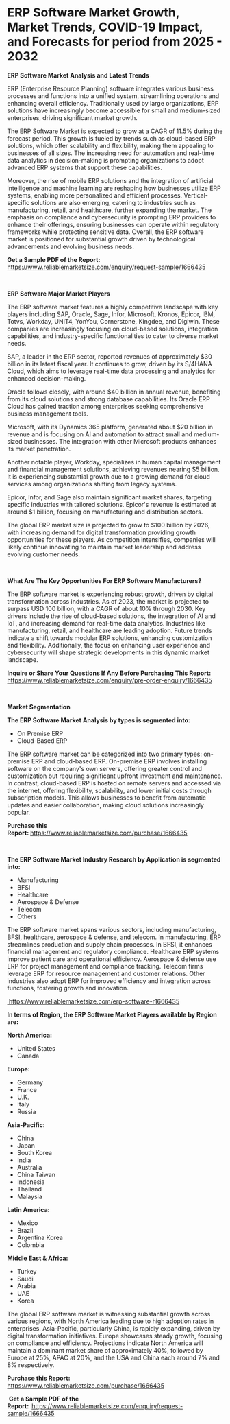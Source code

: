 <p><h1>ERP Software Market Growth, Market Trends, COVID-19 Impact, and Forecasts for period from 2025 - 2032</h1></p><p><strong>ERP Software Market Analysis and Latest Trends</strong></p>
<p><p>ERP (Enterprise Resource Planning) software integrates various business processes and functions into a unified system, streamlining operations and enhancing overall efficiency. Traditionally used by large organizations, ERP solutions have increasingly become accessible for small and medium-sized enterprises, driving significant market growth.</p><p>The ERP Software Market is expected to grow at a CAGR of 11.5% during the forecast period. This growth is fueled by trends such as cloud-based ERP solutions, which offer scalability and flexibility, making them appealing to businesses of all sizes. The increasing need for automation and real-time data analytics in decision-making is prompting organizations to adopt advanced ERP systems that support these capabilities.</p><p>Moreover, the rise of mobile ERP solutions and the integration of artificial intelligence and machine learning are reshaping how businesses utilize ERP systems, enabling more personalized and efficient processes. Vertical-specific solutions are also emerging, catering to industries such as manufacturing, retail, and healthcare, further expanding the market. The emphasis on compliance and cybersecurity is prompting ERP providers to enhance their offerings, ensuring businesses can operate within regulatory frameworks while protecting sensitive data. Overall, the ERP software market is positioned for substantial growth driven by technological advancements and evolving business needs.</p></p>
<p><strong>Get a Sample PDF of the Report:&nbsp;</strong> <a href="https://www.reliablemarketsize.com/enquiry/request-sample/1666435?utm_campaign=3532&utm_medium=2&utm_source=Github&utm_content=ia&utm_term=16042025&utm_id=erp-software">https://www.reliablemarketsize.com/enquiry/request-sample/1666435</a></p>
<p>&nbsp;</p>
<p><strong>ERP Software Major Market Players</strong></p>
<p><p>The ERP software market features a highly competitive landscape with key players including SAP, Oracle, Sage, Infor, Microsoft, Kronos, Epicor, IBM, Totvs, Workday, UNIT4, YonYou, Cornerstone, Kingdee, and Digiwin. These companies are increasingly focusing on cloud-based solutions, integration capabilities, and industry-specific functionalities to cater to diverse market needs.</p><p>SAP, a leader in the ERP sector, reported revenues of approximately $30 billion in its latest fiscal year. It continues to grow, driven by its S/4HANA Cloud, which aims to leverage real-time data processing and analytics for enhanced decision-making.</p><p>Oracle follows closely, with around $40 billion in annual revenue, benefiting from its cloud solutions and strong database capabilities. Its Oracle ERP Cloud has gained traction among enterprises seeking comprehensive business management tools.</p><p>Microsoft, with its Dynamics 365 platform, generated about $20 billion in revenue and is focusing on AI and automation to attract small and medium-sized businesses. The integration with other Microsoft products enhances its market penetration.</p><p>Another notable player, Workday, specializes in human capital management and financial management solutions, achieving revenues nearing $5 billion. It is experiencing substantial growth due to a growing demand for cloud services among organizations shifting from legacy systems.</p><p>Epicor, Infor, and Sage also maintain significant market shares, targeting specific industries with tailored solutions. Epicor's revenue is estimated at around $1 billion, focusing on manufacturing and distribution sectors.</p><p>The global ERP market size is projected to grow to $100 billion by 2026, with increasing demand for digital transformation providing growth opportunities for these players. As competition intensifies, companies will likely continue innovating to maintain market leadership and address evolving customer needs.</p></p>
<p>&nbsp;</p>
<p><strong>What Are The Key Opportunities For ERP Software Manufacturers?</strong></p>
<p><p>The ERP software market is experiencing robust growth, driven by digital transformation across industries. As of 2023, the market is projected to surpass USD 100 billion, with a CAGR of about 10% through 2030. Key drivers include the rise of cloud-based solutions, the integration of AI and IoT, and increasing demand for real-time data analytics. Industries like manufacturing, retail, and healthcare are leading adoption. Future trends indicate a shift towards modular ERP solutions, enhancing customization and flexibility. Additionally, the focus on enhancing user experience and cybersecurity will shape strategic developments in this dynamic market landscape.</p></p>
<p><strong>Inquire or Share Your Questions If Any Before Purchasing This Report:</strong> <a href="https://www.reliablemarketsize.com/enquiry/pre-order-enquiry/1666435?utm_campaign=3532&utm_medium=2&utm_source=Github&utm_content=ia&utm_term=16042025&utm_id=erp-software">https://www.reliablemarketsize.com/enquiry/pre-order-enquiry/1666435</a></p>
<p>&nbsp;</p>
<p><strong>Market Segmentation</strong></p>
<p><strong>The ERP Software Market Analysis by types is segmented into:</strong></p>
<p><ul><li>On Premise ERP</li><li>Cloud-Based ERP</li></ul></p>
<p><p>The ERP software market can be categorized into two primary types: on-premise ERP and cloud-based ERP. On-premise ERP involves installing software on the company's own servers, offering greater control and customization but requiring significant upfront investment and maintenance. In contrast, cloud-based ERP is hosted on remote servers and accessed via the internet, offering flexibility, scalability, and lower initial costs through subscription models. This allows businesses to benefit from automatic updates and easier collaboration, making cloud solutions increasingly popular.</p></p>
<p><strong>Purchase this Report:&nbsp;</strong><a href="https://www.reliablemarketsize.com/purchase/1666435?utm_campaign=3532&utm_medium=2&utm_source=Github&utm_content=ia&utm_term=16042025&utm_id=erp-software">https://www.reliablemarketsize.com/purchase/1666435</a></p>
<p>&nbsp;</p>
<p><strong>The ERP Software Market Industry Research by Application is segmented into:</strong></p>
<p><ul><li>Manufacturing</li><li>BFSI</li><li>Healthcare</li><li>Aerospace & Defense</li><li>Telecom</li><li>Others</li></ul></p>
<p><p>The ERP software market spans various sectors, including manufacturing, BFSI, healthcare, aerospace & defense, and telecom. In manufacturing, ERP streamlines production and supply chain processes. In BFSI, it enhances financial management and regulatory compliance. Healthcare ERP systems improve patient care and operational efficiency. Aerospace & defense use ERP for project management and compliance tracking. Telecom firms leverage ERP for resource management and customer relations. Other industries also adopt ERP for improved efficiency and integration across functions, fostering growth and innovation.</p></p>
<p><a href="https://www.reliablemarketsize.com/erp-software-r1666435?utm_campaign=3532&utm_medium=2&utm_source=Github&utm_content=ia&utm_term=16042025&utm_id=erp-software">&nbsp;https://www.reliablemarketsize.com/erp-software-r1666435</a></p>
<p><strong>In terms of Region, the ERP Software Market Players available by Region are:</strong></p>
<p>
    <p> <strong> North America: </strong>
        <ul>
            <li>United States</li>
            <li>Canada</li>
        </ul>
        </p> 
    <p> <strong> Europe: </strong>
        <ul>
            <li>Germany</li>
            <li>France</li>
            <li>U.K.</li>
            <li>Italy</li>
            <li>Russia</li>
        </ul>
        </p> 
    <p> <strong> Asia-Pacific: </strong>
        <ul>
            <li>China</li>
            <li>Japan</li>
            <li>South Korea</li>
            <li>India</li>
            <li>Australia</li>
            <li>China Taiwan</li>
            <li>Indonesia</li>
            <li>Thailand</li>
            <li>Malaysia</li>
        </ul>
        </p> 
    <p> <strong> Latin America: </strong>
        <ul>
            <li>Mexico</li>
            <li>Brazil</li>
            <li>Argentina Korea</li>
            <li>Colombia</li>
        </ul>
        </p> 
    <p> <strong> Middle East & Africa: </strong>
        <ul>
            <li>Turkey</li>
            <li>Saudi</li>
            <li>Arabia</li>
            <li>UAE</li>
            <li>Korea</li>
        </ul>
    </p>
    </p>
<p><p>The global ERP software market is witnessing substantial growth across various regions, with North America leading due to high adoption rates in enterprises. Asia-Pacific, particularly China, is rapidly expanding, driven by digital transformation initiatives. Europe showcases steady growth, focusing on compliance and efficiency. Projections indicate North America will maintain a dominant market share of approximately 40%, followed by Europe at 25%, APAC at 20%, and the USA and China each around 7% and 8% respectively.</p></p>
<p><strong>Purchase this Report: </strong><a href="https://www.reliablemarketsize.com/purchase/1666435?utm_campaign=3532&utm_medium=2&utm_source=Github&utm_content=ia&utm_term=16042025&utm_id=erp-software">https://www.reliablemarketsize.com/purchase/1666435</a></p>
<p>&nbsp;<strong>Get a Sample PDF of the Report:&nbsp;&nbsp;</strong><a href="https://www.reliablemarketsize.com/enquiry/request-sample/1666435?utm_campaign=3532&utm_medium=2&utm_source=Github&utm_content=ia&utm_term=16042025&utm_id=erp-software">https://www.reliablemarketsize.com/enquiry/request-sample/1666435</a></p>
<p><strong></strong></p>
<p><p></p><p></p><p></p></p>